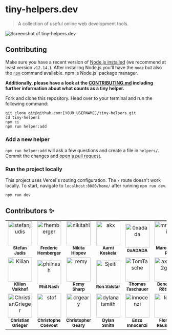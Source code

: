 # tiny-helpers.dev

> A collection of useful online web development tools.

![Screenshot of tiny-helpers.dev](./screenshot.jpg)

## Contributing

Make sure you have a recent version of [Node.js installed](https://nodejs.org/en/) (we recommend at least version `v12.14.`). After installing Node.js you'll have the `node` but also the [`npm`](https://www.npmjs.com/) command available. npm is Node.js' package manager.

**Additionally, please have a look at the [CONTRIBUTING.md](./CONTRIBUTING.md) including further information about what counts as a tiny helper.**

Fork and clone this repository. Head over to your terminal and run the following command:

```
git clone git@github.com:[YOUR_USERNAME]/tiny-helpers.git
cd tiny-helpers
npm ci
npm run helper:add
```

### Add a new helper

`npm run helper:add` will ask a few questions and create a file in `helpers/`.
Commit the changes and [open a pull request](https://help.github.com/en/github/collaborating-with-issues-and-pull-requests/creating-a-pull-request).

### Run the project locally

This project uses Vercel's routing configuration. The `/` route doesn't work locally. To start, navigate to `localhost:8080/home/` after running `npm run dev`.

```
npm run dev
```

## Contributors :sparkles:
<table>
    <!-- Only 10 <td> (cell) per <tr> (row) please -->
    <tr>
        <td align="center">
            <a href="https://github.com/stefanjudis">
                <img src="https://avatars3.githubusercontent.com/u/962099?v=4" width="75;" alt="stefanjudis"/>
                <br />
                <sub><b>Stefan Judis</b></sub>
            </a>
        </td>
        <td align="center">
            <a href="https://github.com/fhemberger">
                <img src="https://avatars3.githubusercontent.com/u/153481?v=4" width="75;" alt="fhemberger"/>
                <br />
                <sub><b>Frederic Hemberger</b></sub>
            </a>
        </td>
        <td align="center">
            <a href="https://github.com/nikitahl">
                <img src="https://avatars3.githubusercontent.com/u/12826823?v=4" width="75;" alt="nikitahl"/>
                <br />
                <sub><b>Nikita Hlopov</b></sub>
            </a>
        </td>
        <td align="center">
            <a href="https://github.com/akx">
                <img src="https://avatars2.githubusercontent.com/u/58669?v=4" width="75;" alt="akx"/>
                <br />
                <sub><b>Aarni Koskela</b></sub>
            </a>
        </td>
        <td align="center">
            <a href="https://github.com/0xadada">
                <img src="https://avatars2.githubusercontent.com/u/51207?v=4" width="75;" alt="0xadada"/>
                <br />
                <sub><b>0xADADA</b></sub>
            </a>
        </td>
        <td align="center">
            <a href="https://github.com/mrassili">
                <img src="https://avatars0.githubusercontent.com/u/25288435?v=4" width="75;" alt="mrassili"/>
                <br />
                <sub><b>Marouane R</b></sub>
            </a>
        </td>
        <td align="center">
            <a href="https://github.com/Ben1980">
                <img src="https://avatars1.githubusercontent.com/u/919260?v=4" width="75;" alt="Ben1980"/>
                <br />
                <sub><b>Benjamin Mahr</b></sub>
            </a>
        </td>
        <td align="center">
            <a href="https://github.com/manniL">
                <img src="https://avatars0.githubusercontent.com/u/640208?v=4" width="75;" alt="manniL"/>
                <br />
                <sub><b>Alexander Lichter</b></sub>
            </a>
        </td>
        <td align="center">
            <a href="https://github.com/CanRau">
                <img src="https://avatars0.githubusercontent.com/u/5196971?v=4" width="75;" alt="CanRau"/>
                <br />
                <sub><b>Can Rau</b></sub>
            </a>
        </td>
        <td align="center">
            <a href="https://github.com/bjuretko">
                <img src="https://avatars2.githubusercontent.com/u/30392977?v=4" width="75;" alt="bjuretko"/>
                <br />
                <sub><b>Benedict Juretko</b></sub>
            </a>
        </td>
    </tr>
    <tr>
        <td align="center">
            <a href="https://github.com/Kilian">
                <img src="https://avatars3.githubusercontent.com/u/41970?v=4" width="75;" alt="Kilian"/>
                <br />
                <sub><b>Kilian Valkhof</b></sub>
            </a>
        </td>
        <td align="center">
            <a href="https://github.com/philnash">
                <img src="https://avatars3.githubusercontent.com/u/31462?v=4" width="75;" alt="philnash"/>
                <br />
                <sub><b>Phil Nash</b></sub>
            </a>
        </td>
        <td align="center">
            <a href="https://github.com/remy">
                <img src="https://avatars0.githubusercontent.com/u/13700?v=4" width="75;" alt="remy"/>
                <br />
                <sub><b>Remy Sharp</b></sub>
            </a>
        </td>
        <td align="center">
            <a href="https://github.com/Sjeiti">
                <img src="https://avatars0.githubusercontent.com/u/785706?v=4" width="75;" alt="Sjeiti"/>
                <br />
                <sub><b>Ron Valstar</b></sub>
            </a>
        </td>
        <td align="center">
            <a href="https://github.com/TomTasche">
                <img src="https://avatars2.githubusercontent.com/u/128734?v=4" width="75;" alt="TomTasche"/>
                <br />
                <sub><b>Thomas Taschauer</b></sub>
            </a>
        </td>
        <td align="center">
            <a href="https://github.com/axe312ger">
                <img src="https://avatars1.githubusercontent.com/u/1737026?v=4" width="75;" alt="axe312ger"/>
                <br />
                <sub><b>Benedikt Rötsch</b></sub>
            </a>
        </td>
        <td align="center">
            <a href="https://github.com/nicokoenig">
                <img src="https://avatars0.githubusercontent.com/u/16404104?v=4" width="75;" alt="nicokoenig"/>
                <br />
                <sub><b>Nico König</b></sub>
            </a>
        </td>
        <td align="center">
            <a href="https://github.com/bkmxer">
                <img src="https://avatars1.githubusercontent.com/u/18457056?v=4" width="75;" alt="bkmxer"/>
                <br />
                <sub><b>Anton Ilchuk</b></sub>
            </a>
        </td>
        <td align="center">
            <a href="https://github.com/austinpray">
                <img src="https://avatars1.githubusercontent.com/u/2192970?v=4" width="75;" alt="austinpray"/>
                <br />
                <sub><b>Austin Pray</b></sub>
            </a>
        </td>
        <td align="center">
            <a href="https://github.com/caseymhunt">
                <img src="https://avatars3.githubusercontent.com/u/2065615?v=4" width="75;" alt="caseymhunt"/>
                <br />
                <sub><b>Casey Hunt</b></sub>
            </a>
        </td>
    </tr>
    <tr>
        <td align="center">
            <a href="https://github.com/ChristianGrieger">
                <img src="https://avatars0.githubusercontent.com/u/8712219?v=4" width="75;" alt="ChristianGrieger"/>
                <br />
                <sub><b>Christian Grieger</b></sub>
            </a>
        </td>
        <td align="center">
            <a href="https://github.com/stof">
                <img src="https://avatars0.githubusercontent.com/u/439401?v=4" width="75;" alt="stof"/>
                <br />
                <sub><b>Christophe Coevoet</b></sub>
            </a>
        </td>
        <td align="center">
            <a href="https://github.com/crgeary">
                <img src="https://avatars0.githubusercontent.com/u/3949335?v=4" width="75;" alt="crgeary"/>
                <br />
                <sub><b>Christopher Geary</b></sub>
            </a>
        </td>
        <td align="center">
            <a href="https://github.com/dylanatsmith">
                <img src="https://avatars1.githubusercontent.com/u/6905903?v=4" width="75;" alt="dylanatsmith"/>
                <br />
                <sub><b>Dylan Smith</b></sub>
            </a>
        </td>
        <td align="center">
            <a href="https://github.com/innocenzi">
                <img src="https://avatars3.githubusercontent.com/u/16060559?v=4" width="75;" alt="innocenzi"/>
                <br />
                <sub><b>Enzo Innocenzi</b></sub>
            </a>
        </td>
        <td align="center">
            <a href="https://github.com/loilo">
                <img src="https://avatars3.githubusercontent.com/u/1922624?v=4" width="75;" alt="loilo"/>
                <br />
                <sub><b>Florian Reuschel</b></sub>
            </a>
        </td>
        <td align="center">
            <a href="https://github.com/c1rrus">
                <img src="https://avatars3.githubusercontent.com/u/358435?v=4" width="75;" alt="c1rrus"/>
                <br />
                <sub><b>James Nash</b></sub>
            </a>
        </td>
        <td align="center">
            <a href="https://github.com/Cherry">
                <img src="https://avatars2.githubusercontent.com/u/856748?v=4" width="75;" alt="Cherry"/>
                <br />
                <sub><b>James Ross</b></sub>
            </a>
        </td>
        <td align="center">
            <a href="https://github.com/jankohlbach">
                <img src="https://avatars0.githubusercontent.com/u/43587328?v=4" width="75;" alt="jankohlbach"/>
                <br />
                <sub><b>Jan Kohlbach</b></sub>
            </a>
        </td>
        <td align="center">
            <a href="https://github.com/gnclmorais">
                <img src="https://avatars0.githubusercontent.com/u/385232?v=4" width="75;" alt="gnclmorais"/>
                <br />
                <sub><b>Gonçalo Morais</b></sub>
            </a>
        </td>
    </tr>
</table>

